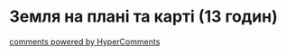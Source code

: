 <div id="hypercomments_widget" class="js-hypercomments-widget invisible"></div>

# Земля на плані та карті (13 годин)

<div class="js-hypercomments-container">
<a href="http://hypercomments.com" class="hc-link" title="comments widget">comments powered by HyperComments</a>
</div>